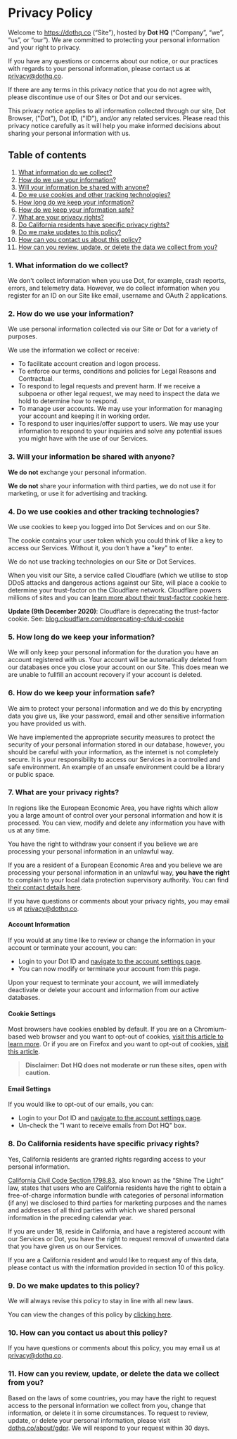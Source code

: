 # Privacy Policy

Welcome to https://dothq.co (“Site”), hosted by **Dot HQ** (“Company”, “we”, “us”, or “our”).
We are committed to protecting your personal information and your right to privacy.

If you have any questions or concerns about our notice, or our practices with regards to your personal information, please contact us at [privacy@dothq.co](mailto:privacy@dothq.co).

If there are any terms in this privacy notice that you do not agree with, please discontinue use of our Sites or Dot and our services.

This privacy notice applies to all information collected through our site, Dot Browser, ("Dot"), Dot ID, ("ID"), and/or any related services.
Please read this privacy notice carefully as it will help you make informed decisions about sharing your personal information with us.

## Table of contents

1. [What information do we collect?](#what-information-do-we-collect)
2. [How do we use your information?](#how-do-we-use-your-information)
3. [Will your information be shared with anyone?](#will-your-information-be-shared-with-anyone)
4. [Do we use cookies and other tracking technologies?](#do-we-use-cookies-and-other-tracking-technologies)
5. [How long do we keep your information?](#how-long-do-we-keep-your-information)
6. [How do we keep your information safe?](#how-do-we-keep-your-information-safe)
7. [What are your privacy rights?](#what-are-your-privacy-rights)
8. [Do California residents have specific privacy rights?](#do-california-residents-have-specific-privacy-rights)
9. [Do we make updates to this policy?](#do-we-make-updates-to-this-policy)
10. [How can you contact us about this policy?](#how-can-you-contact-us-about-this-policy)
11. [How can you review, update, or delete the data we collect from you?](#how-can-you-review-update-or-delete-the-data-we-collect-from-you)

<a name="what-information-do-we-collect"></a>

### 1. What information do we collect?

We don't collect information when you use Dot, for example, crash reports, errors, and telemetry data.
However, we do collect information when you register for an ID on our Site like email, username and OAuth 2 applications.

<a name="how-do-we-use-your-information"></a>

### 2. How do we use your information?

We use personal information collected via our Site or Dot for a variety of purposes.

We use the information we collect or receive:

- To facilitate account creation and logon process.
- To enforce our terms, conditions and policies for Legal Reasons and Contractual.
- To respond to legal requests and prevent harm. If we receive a subpoena or other legal request, we may need to inspect the data we hold to determine how to respond.
- To manage user accounts. We may use your information for managing your account and keeping it in working order.
- To respond to user inquiries/offer support to users. We may use your information to respond to your inquiries and solve any potential issues you might have with the use of our Services.

<a name="will-your-information-be-shared-with-anyone"></a>

### 3. Will your information be shared with anyone?

**We do not** exchange your personal information.

**We do not** share your information with third parties, we do not use it for marketing, or use it for advertising and tracking.

<a name="do-we-use-cookies-and-other-tracking-technologies"></a>

### 4. Do we use cookies and other tracking technologies?

We use cookies to keep you logged into Dot Services and on our Site.

The cookie contains your user token which you could think of like a key to access our Services. Without it, you don't have a "key" to enter.

We do not use tracking technologies on our Site or Dot Services.

When you visit our Site, a service called Cloudflare (which we utilise to stop DDoS attacks and dangerous actions against our Site, will place a cookie to determine your trust-factor on the Cloudflare network. Cloudflare powers millions of sites and you can [learn more about their trust-factor cookie here](https://support.cloudflare.com/hc/en-us/articles/200170156-What-does-the-Cloudflare-cfduid-cookie-do-).

**Update (9th December 2020)**: Cloudflare is deprecating the trust-factor cookie. See: [blog.cloudflare.com/deprecating-cfduid-cookie](https://blog.cloudflare.com/deprecating-cfduid-cookie/)

<a name="how-long-do-we-keep-your-information"></a>

### 5. How long do we keep your information?

We will only keep your personal information for the duration you have an account registered with us. Your account will be automatically deleted from our databases once you close your account on our Site. This does mean we are unable to fullfill an account recovery if your account is deleted.

<a name="how-do-we-keep-your-information-safe"></a>

### 6. How do we keep your information safe?

We aim to protect your personal information and we do this by encrypting data you give us, like your password, email and other sensitive information you have provided us with.

We have implemented the appropriate security measures to protect the security of your personal information stored in our database, however, you should be careful with your information, as the internet is not completely secure. It is your responsibility to access our Services in a controlled and safe environment. An example of an unsafe environment could be a library or public space.

<a name="what-are-your-privacy-rights"></a>

### 7. What are your privacy rights?

In regions like the European Economic Area, you have rights which allow you a large amount of control over your personal information and how it is processed. You can view, modify and delete any information you have with us at any time.

You have the right to withdraw your consent if you believe we are processing your personal information in an unlawful way.

If you are a resident of a European Economic Area and you believe we are processing your personal information in an unlawful way, **you have the right** to complain to your local data protection supervisory authority. You can find [their contact details here](https://ec.europa.eu/newsroom/article29/item-detail.cfm?item_id=612080).

If you have questions or comments about your privacy rights, you may email us at [privacy@dothq.co](mailto:privacy@dothq.co).

#### Account Information

If you would at any time like to review or change the information in your account or terminate your account, you can:

- Login to your Dot ID and [navigate to the account settings page](https://dothq.co/me).
- You can now modify or terminate your account from this page.

Upon your request to terminate your account, we will immediately deactivate or delete your account and information from our active databases.

#### Cookie Settings

Most browsers have cookies enabled by default.
If you are on a Chromium-based web browser and you want to opt-out of cookies, [visit this article to learn more](https://support.google.com/accounts/answer/61416).
Or if you are on Firefox and you want to opt-out of cookies, [visit this article](https://support.mozilla.org/en-US/kb/disable-third-party-cookies).

> **Disclaimer: Dot HQ does not moderate or run these sites, open with caution.**

#### Email Settings

If you would like to opt-out of our emails, you can:

- Login to your Dot ID and [navigate to the account settings page](https://dothq.co/me).
- Un-check the "I want to receive emails from Dot HQ" box.

<a name="do-california-residents-have-specific-privacy-rights"></a>

### 8. Do California residents have specific privacy rights?

Yes, California residents are granted rights regarding access to your personal information.

[California Civil Code Section 1798.83](https://en.wikipedia.org/wiki/California_Shine_the_Light_law), also known as the “Shine The Light” law, states that users who are California residents have the right to obtain a free-of-charge information bundle with categories of personal information (if any) we disclosed to third parties for marketing purposes and the names and addresses of all third parties with which we shared personal information in the preceding calendar year.

If you are under 18, reside in California, and have a registered account with our Services or Dot, you have the right to request removal of unwanted data that you have given us on our Services.

If you are a California resident and would like to request any of this data, please contact us with the information provided in section 10 of this policy.

<a name="do-we-make-updates-to-this-policy"></a>

### 9. Do we make updates to this policy?

We will always revise this policy to stay in line with all new laws.

You can view the changes of this policy by [clicking here](https://github.com/dothq/legal/commits/master/PRIVACY_POLICY.md).

<a name="how-can-you-contact-us-about-this-policy"></a>

### 10. How can you contact us about this policy?

If you have questions or comments about this policy, you may email us at [privacy@dothq.co](mailto:privacy@dothq.co).

<a name="how-can-you-review-update-or-delete-the-data-we-collect-from-you"></a>

### 11. How can you review, update, or delete the data we collect from you?

Based on the laws of some countries, you may have the right to request access to the personal information we collect from you, change that information, or delete it in some circumstances. To request to review, update, or delete your personal information, please visit [dothq.co/about/gdpr](https://dothq.co/about/gdpr). We will respond to your request within 30 days.
